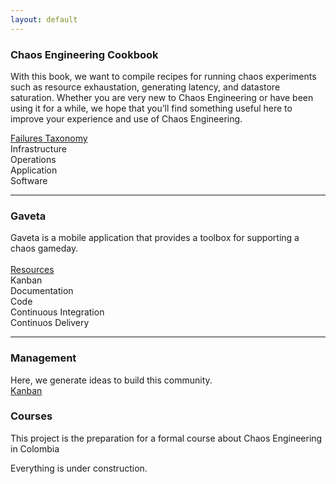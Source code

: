 ```yaml
---
layout: default
---
```


<div class="news">
    <h3>Chaos Engineering Cookbook</h3>
    <p class="description">
        With this book, we want to compile recipes for running chaos experiments such as resource exhaustation, generating latency, and datastore saturation. Whether you are very new to Chaos Engineering or have been using it for a while, we hope that you’ll find something useful here to improve your experience and use of Chaos Engineering.
    </p>
    <p class="content">
        <a href="https://www.oreilly.com/library/view/chaos-engineering/9781491988459/">Failures Taxonomy</a>
        <br/>Infrastructure
        <br/>Operations
        <br/>Application
        <br/>Software
    </p>
</div>

<hr />

<div class="news">
    <h3>Gaveta</h3>
    <p class="description">
        Gaveta is a mobile application that provides a toolbox for supporting a chaos gameday.
        <br/><br/><a href="#">Resources</a>
        <br/>Kanban
        <br/>Documentation
        <br/>Code
        <br/>Continuous Integration
        <br/>Continuos Delivery
    </p>
</div>

<hr />

<div class="news">
    <h3>Management</h3>
    <p class="description">
        Here, we generate ideas to build this community.
        <br/>
        <a href="https://trello.com/b/fMwiB5Lk/management">Kanban</a>
    </p>
</div>

<div class="news">
    <h3>Courses</h3>
    <p class="description">
        This project is the preparation for a formal course about Chaos Engineering in Colombia
    </p>
    <p class="description">
        Everything is under construction.
    </p>
</div>
